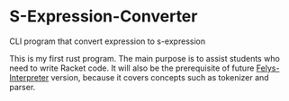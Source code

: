 # S-Expression-Converter
CLI program that convert expression to s-expression

This is my first rust program. The main purpose is to assist students who need to write Racket code. It will also be the prerequisite of future [Felys-Interpreter](https://github.com/FelysNeko/Felys-Interpreter) version, because it covers concepts such as tokenizer and parser.